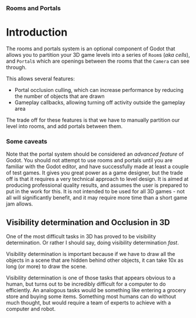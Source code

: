 ### Rooms and Portals
# Introduction
The rooms and portals system is an optional component of Godot that allows you to partition your 3D game levels into a series of `Room`s (_aka cells_), and `Portal`s which are openings between the rooms that the `Camera` can see through.

This allows several features:
* Portal occlusion culling, which can increase performance by reducing the number of objects that are drawn
* Gameplay callbacks, allowing turning off activity outside the gameplay area

The trade off for these features is that we have to manually partition our level into rooms, and add portals between them.

### Some caveats
Note that the portal system should be considered an _advanced feature_ of Godot. You should not attempt to use rooms and portals until you are familiar with the Godot editor, and have successfully made at least a couple of test games. It gives you great power as a game designer, but the trade off is that it requires a very technical approach to level design. It is aimed at producing professional quality results, and assumes the user is prepared to put in the work for this. It is not intended to be used for all 3D games - not all will significantly benefit, and it may require more time than a short game jam allows.

## Visibility determination and Occlusion in 3D
One of the most difficult tasks in 3D has proved to be visibility determination. Or rather I should say, doing visibility determination _fast_.

Visibility determination is important because if we have to draw all the objects in a scene that are hidden behind other objects, it can take 10x as long (or more) to draw the scene.

Visibility determination is one of those tasks that appears obvious to a human, but turns out to be incredibly difficult for a computer to do efficiently. An analogous tasks would be something like entering a grocery store and buying some items. Something most humans can do without much thought, but would require a team of experts to achieve with a computer and robot.

